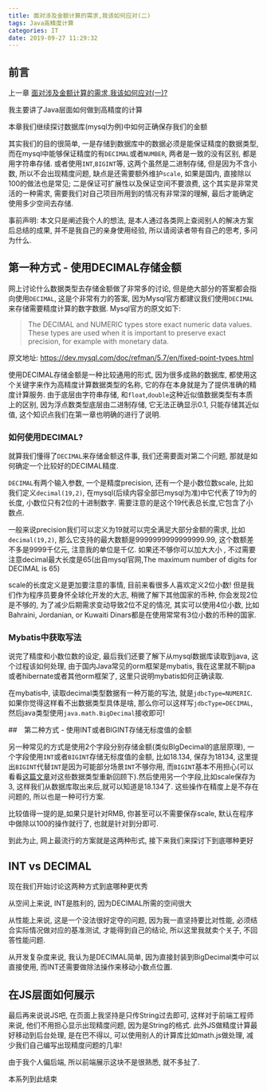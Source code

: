 ```yaml
---
title: 面对涉及金额计算的需求,我该如何应对(二)
tags: Java高精度计算
categories: IT
date: 2019-09-27 11:29:32
---
```


## 前言

上一章 [面对涉及金额计算的需求,我该如何应对(一)? ](https://zazalu.space/2019/09/25/java-amount-calculation/)

我主要讲了Java层面如何做到高精度的计算

本章我们继续探讨数据库(mysql为例)中如何正确保存我们的金额

其实我们的目的很简单, 一是存储到数据库中的数据必须是能保证精度的数据类型, 而在mysql中能够保证精度的有`DECIMAL`或者`NUMBER`, 两者是一致的没有区别, 都是用字符串存储. 或者使用`INT`,`BIGINT`等, 这两个虽然是二进制存储, 但是因为不含小数, 所以不会出现精度问题, 缺点是还需要额外维护`scale`, 如果是国内, 直接除以100的做法也是常见; 二是保证可扩展性以及保证空间不要浪费, 这个其实是非常灵活的一种需求, 需要我们对自己项目所用到的情况有非常深的理解, 最后才能确定使用多少空间去存储.

事前声明: 本文只是阐述我个人的想法, 是本人通过各类网上查阅别人的解决方案后总结的成果, 并不是我自己的亲身使用经验, 所以请阅读者带有自己的思考, 多问为什么.

## 第一种方式 - 使用DECIMAL存储金额

网上讨论什么数据类型去存储金额做了非常多的讨论, 但是绝大部分的答案都会指向使用`DECIMAL`, 这是个非常有力的答案, 因为Mysql官方都建议我们使用`DECIMAL`来存储需要精度计算的数字数据. Mysql官方的原文如下:

>The DECIMAL and NUMERIC types store exact numeric data values. These types are used when it is important to preserve exact precision, for example with monetary data.

原文地址: https://dev.mysql.com/doc/refman/5.7/en/fixed-point-types.html

使用DECIMAL存储金额是一种比较通用的形式, 因为很多成熟的数据库, 都使用这个关键字来作为高精度计算数据类型的名称, 它的存在本身就是为了提供准确的精度计算服务. 由于底层由字符串存储, 和`float`,`double`这种近似值数据类型有本质上的区别, 因为浮点数类型底层由二进制存储, 它无法正确显示0.1, 只能存储其近似值, 这个知识点我们在第一章也明确的进行了说明.

### 如何使用DECIMAL?

就算我们懂得了`DECIMAL`来存储金额这件事, 我们还需要面对第二个问题, 那就是如何确定一个比较好的DECIMAL精度. 

`DECIMAL`有两个输入参数, 一个是精度precision, 还有一个是小数位数scale, 比如我们定义`decimal(19,2)`, 在mysql(后续内容全部已mysql为准)中它代表了19为的长度, 小数位只有2位的十进制数字. 需要注意的是这个19代表总长度,它包含了小数点.

一般来说precision我们可以定义为19就可以完全满足大部分金额的需求, 比如`decimal(19,2)`, 那么它支持的最大数额是9999999999999999.99, 这个数额差不多是9999千亿元, 注意我的单位是千亿. 如果还不够你可以加大大小 , 不过需要注意decimal最大长度是65(出自mysql官网,The maximum number of digits for DECIMAL is 65)

scale的长度定义是更加要注意的事情, 目前来看很多人喜欢定义2位小数! 但是我们作为程序员要身怀全球化开发的大志, 稍微了解下其他国家的币种, 你会发现2位是不够的, 为了减少后期需求变动导致2位不足的情况, 其实可以使用4位小数, 比如Bahraini, Jordanian, or Kuwaiti Dinars都是在使用常常有3位小数的币种的国家.

### Mybatis中获取写法

说完了精度和小数位数的设定, 最后我们还要了解下从mysql数据库读取到java, 这个过程该如何处理, 由于国内Java常见的orm框架是mybatis, 我在这里就不聊jpa或者hibernate或者其他orm框架了, 这里只说明mybatis如何正确读取. 

在mybatis中, 读取decimal类型数据有一种万能的写法, 就是`jdbcType=NUMERIC`. 如果你觉得这样看不出数据类型具体是啥, 那么你可以这样写`jdbcType=DECIMAL`, 然后java类型使用`java.math.BigDecimal`接收即可!

##　第二种方式 - 使用INT或者BIGINT存储无标度值的金额

另一种常见的方式是使用2个字段分别存储金额(类似BIgDecimal的底层原理), 一个字段使用`INT`或者`BIGINT`存储无标度值的金额, 比如18.134, 保存为18134, 这里提出`BIGINT`代替`INT`是因为可能部分场景`INT`不够你用, 而`BIGINT`基本不用担心(可以看看[这篇文章](https://segmentfault.com/a/1190000005124246)对这些数据类型重新回顾下).然后使用另一个字段,比如scale保存为3, 这样我们从数据库取出来后,就可以知道是18.134了. 这些操作在精度上是不存在问题的, 所以也是一种可行方案.

比较值得一提的是,如果只是针对RMB, 你甚至可以不需要保存scale, 默认在程序中做除以100的操作就行了, 也就是针对到分即可.

到此为止, 网上最流行的方案就是这两种形式, 接下来我们来探讨下到底哪种更好

## INT vs DECIMAL

现在我们开始讨论这两种方式到底哪种更优秀

从空间上来说, INT是胜利的, 因为DECIMAL所需的空间很大

从性能上来说, 这是一个没法很好定夺的问题, 因为我一直坚持要比对性能, 必须结合实际情况做对应的基准测试, 才能得到自己的结论, 所以这里我就卖个关子, 不回答性能问题.

从开发复杂度来说, 我认为是DECIMAL简单, 因为直接封装到BigDecimal类中可以直接使用, 而INT还需要做除法操作来移动小数点位置.


## 在JS层面如何展示

最后再来说说JS吧, 在页面上我坚持是只传String过去即可, 这样对于前端工程师来说, 他们不用担心显示出现精度问题, 因为是String的格式. 此外JS做精度计算最好移动到后台处理, 是在巴不得以, 可以使用别人的计算库比如math.js做处理, 减少我们自己编写出现精度问题的几率!

由于我个人偏后端, 所以前端展示这块不是很熟悉, 就不多扯了.

本系列到此结束

<div id="donationPoint">